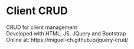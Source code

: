 <h1>Client CRUD</h1>
CRUD for client management
<br/>
Developed with HTML, JS, JQuery and Bootstrap
<br/>
Online at:
https://miguel-ch.github.io/jquery-crud/
